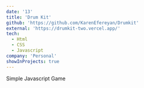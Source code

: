 ```yaml
---
date: '13'
title: 'Drum Kit'
github: 'https://github.com/KarenEfereyan/Drumkit'
external: 'https://drumkit-two.vercel.app/'
tech:
  - Html
  - CSS
  - Javascript
company: 'Personal'
showInProjects: true
---
```

    
Simple Javascript Game